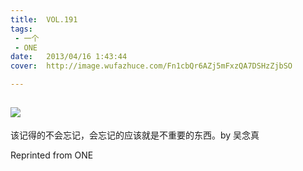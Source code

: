 ```yaml
---
title:	VOL.191
tags:
 - 一个
 - ONE
date:	2013/04/16 1:43:44
cover:	http://image.wufazhuce.com/Fn1cbQr6AZj5mFxzQA7DSHzZjbSO

---
```

![](http://image.wufazhuce.com/Fn1cbQr6AZj5mFxzQA7DSHzZjbSO)
---

该记得的不会忘记，会忘记的应该就是不重要的东西。by 吴念真
 
Reprinted from ONE
